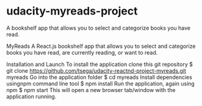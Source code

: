# udacity-myreads-project
A bookshelf app that allows you to select and categorize books you have read.

MyReads
A React.js bookshelf app that allows you to select and categorize books you have read, are currently reading, or want to read.

Installation and Launch
To install the application clone this git repository
$ git clone https://github.com/tsega/udacity-reactnd-project-myreads.git myreads
Go into the application folder
$ cd myreads
Install dependencies usingnpm command line tool
$ npm install
Run the application, again using npm
$ npm start
This will open a new browser tab/window with the application running.
